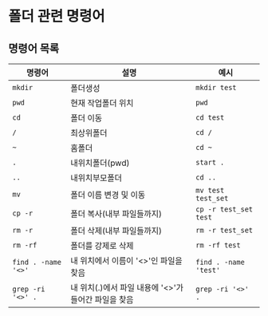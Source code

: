 # 폴더 관련 명령어
## 명령어 목록

|명령어|설명|예시|
|-|-|-|
|`mkdir`|폴더생성|`mkdir test`|
|`pwd`|현재 작업폴더 위치|`pwd`|
|`cd`|폴더 이동|`cd test`|
|`/`|최상위폴더|`cd /`|
|`~`|홈폴더|`cd ~`|
|`.`|내위치폴더(pwd)|`start .`|
|`..`|내위치부모폴더|`cd ..`|
|`mv`|폴더 이름 변경 및 이동|`mv test test_set`|
|`cp -r`|폴더 복사(내부 파일들까지)|`cp -r test_set test`|
|`rm -r `|폴더 삭제(내부 파일들까지)|`rm -r test_set`
|`rm -rf`|폴더를 강제로 삭제|`rm -rf test`|
|`find . -name '<>'`|내 위치에서 이름이 '<>'인 파일을 찾음|`find . -name 'test'`|
|`grep -ri '<>' .`|내 위치(.)에서 파일 내용에 '<>'가 들어간 파일을 찾음|`grep -ri '<>' .`|